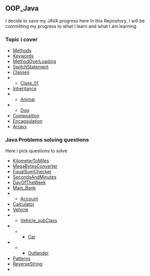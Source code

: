 ## OOP_Java

I decide to save my JAVA progress here In this Repository, 
I will be committing my progress to what I learn and what I am learning


### Topic i cover


- [Methods](src/methods.java)
- [Keywords](src/keywords.java)
- [MethodOverLoading](src/MethodOverLoading.java) 
- [SwitchStatement](src/SwitchStatement.java)
- [Classes]()
- - [Class_01](src/Classes/Class_01.java)
- [Inheritance](src/Classes/Inheritance.java) 
- - [Animal](src/Classes/Animal.java)
- - [Dog](src/Classes/Dog.java)
- [Composition](src/OOPPart2/Composition.java)
- [Encapsulation](src/OOPPart2/Encapsulation.java)
- [Arrays](src/Arrays/MainArrays.java)




### Java Problems solving questions
Here i pick questions to solve

- [KilometerToMiles](src/JavaProblems/KilometerToMiles.java)
- [MegaBytesConverter](src/JavaProblems/MegaBytesConverter.java)
- [EqualSumChecker](src/JavaProblems/EqualSumChecker.java)
- [SecondsAndMinutes](src/JavaProblems/SecondsAndMinutes.java)
- [DayOfTheWeek](src/JavaProblems/DayOfTheWeek.java)
- [Main_Bank](src/JavaProblems/Main_Bank.java)
- - [Account](src/JavaProblems/Account.java)
- [Calculator](src/JavaProblems/calculator.java)
- [Vehicle](src/JavaProblems/Vehicle.java)
- - [Vehicle_subClass](src/JavaProblems/Vehicle_subClass.java)
- - - [Car](src/JavaProblems/Car.java)
- - - [Outlander](src/JavaProblems/Outlander.java)
- [Patterns](src/JavaProblems/Patterns.java)
- [ReverseString](src/JavaProblems/ReverseString.java)
- 






